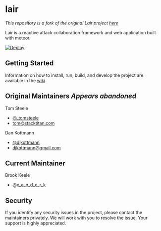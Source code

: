 # lair
_This repository is a fork of the original Lair project [here](https://github.com/lair-framework/lair)_

Lair is a reactive attack collaboration framework and web application built with meteor.

[![Deploy](https://www.herokucdn.com/deploy/button.png)](https://heroku.com/deploy?template=https://github.com/x-a-n-d-e-r-k/lair)

## Getting Started
Information on how to install, run, build, and develop the project are available in the [wiki](https://github.com/lair-framework/lair/wiki).

## Original Maintainers _Appears abandoned_
Tom Steele
- [@_tomsteele](https://twitter.com/_tomsteele)
- tom@stacktitan.com

Dan Kottmann
- [@djkottmann](https://twitter.com/djkottmann)
- djkottmann@gmail.com

## Current Maintainer
Brook Keele
- [@x_a_n_d_e_r_k](https://twitter.com/x_a_n_d_e_r_k)

## Security
If you identify any security issues in the project, please contact the maintainers privately. We will work with you to resolve the issue. Your support is highly appreciated.
